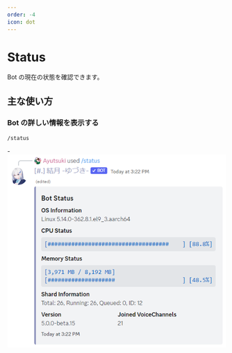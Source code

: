 ```yaml
---
order: -4
icon: dot
---
```


# Status
Bot の現在の状態を確認できます。

## 主な使い方
### Bot の詳しい情報を表示する

``` コマンドの実行例
/status
```

-![応答例](default-response.png)
